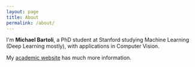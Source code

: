 ```yaml
---
layout: page
title: About
permalink: /about/
---
```


I'm **Michael Bartoli**, a PhD student at Stanford studying Machine Learning (Deep Learning mostly), with applications in Computer Vision. 

My [academic website](http://cs.stanford.edu/people/karpathy/) has much more information.
